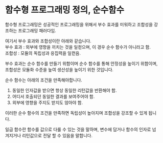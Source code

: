 # 함수형 프로그래밍 정의, 순수함수

함수형 프로그래밍은 성공적인 프로그래밍을 위해서 부수 효과를 미워하고 조합성을 강조하는 프로그래밍 패러다임.

여기서 부수 효과와 조합성이란 아래와 같습니다.  
부수 효과 : 외부에 영향을 끼치는 것을 일컫으며, 이 경우 순수 함수가 아니라고 함.  
조합성 : 모듈의 독립성과 응집력을 일컫음.

부수 효과는 순수 함수를 만들기 위함이며 순수 함수를 통해 안정성을 높이기 위함이며, 조합성은 모듈화 수준을 높여 생산성을 높이기 위한 것입니다.

순수 함수는 아래의 조건을 만족해야합니다.

1. 동일한 인자값을 받으면 항상 동일한 리턴값을 반환해야 함.
2. 어디서 호출되던 동일한 결과를 보여주어야 함.
3. 외부에 영향을 주지도 받지도 않아야 함.

이러한 순수 함수의 조건을 만족하면 독립성이 높아지며 조합성을 강조할 수 있게 됩니다.

일급 함수란 함수를 값으로 다룰 수 있는 것을 말하며, 변수에 담거나 함수의 인자로 넘겨지거나 리턴값으로 전달 할 수 있음을 말합니다.



